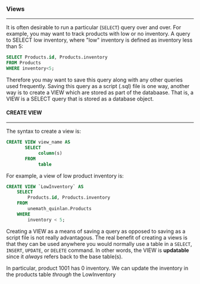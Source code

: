 ### Views
---

It is often desirable to run a particular (`SELECT`) query over and over.  For example, you may want to track products with low or no inventory.
A query to SELECT low inventory, where "low" inventory is defined as inventory less than 5:

```sql
SELECT Products.id, Products.inventory 
FROM Products
WHERE inventory<5;
```

Therefore you may want to save this query along with any other queries used frequently.  Saving this query as a script (.sql) file is one way, 
another way is to create a VIEW which are stored as part of the databaase.  That is, a VIEW is a SELECT query that is stored as a database object.  
 

#### CREATE VIEW
---
The syntax to create a view is:

```sql
CREATE VIEW view_name AS
       SELECT 
            column(s)
       FROM 
            table
```

For example,  a view of low product inventory is:

```sql
CREATE VIEW `LowInventory` AS
    SELECT 
        Products.id, Products.inventory
    FROM
        unemath_quinlan.Products
    WHERE
        inventory < 5;
```


Creating a VIEW as a means of saving a query as opposed to saving as a script file is not really advantagous.  The real benefit of creating
a views is that they can be used anywhere you would normally use a table in a `SELECT`, `INSERT`, `UPDATE`, or `DELETE` command.  In other words, the 
VIEW is __updatable__ since it _always_ refers back to the base table(s). 

In particular, product 1001 has 0 inventory.  We can update the inventory in the products table _through_ the LowInventory 
